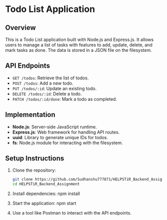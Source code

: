 # Todo List Application

## Overview
This is a Todo List application built with Node.js and Express.js. It allows users to manage a list of tasks with features to add, update, delete, and mark tasks as done. The data is stored in a JSON file on the filesystem.

## API Endpoints
- `GET /todos`: Retrieve the list of todos.
- `POST /todos`: Add a new todo.
- `PUT /todos/:id`: Update an existing todo.
- `DELETE /todos/:id`: Delete a todo.
- `PATCH /todos/:id/done`: Mark a todo as completed.

## Implementation
- **Node.js**: Server-side JavaScript runtime.
- **Express.js**: Web framework for handling API routes.
- **uuid**: Library to generate unique IDs for todos.
- **fs**: Node.js module for interacting with the filesystem.

## Setup Instructions
1. Clone the repository:
   ```sh
   git clone https://github.com/Sudhanshu777871/HELPSTiR_Backend_Assignment.git
   cd HELPSTiR_Backend_Assignment
2. Install dependencies:
   npm install

3. Start the application:
   npm start

4. Use a tool like Postman to interact with the API endpoints.
